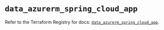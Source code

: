 # `data_azurerm_spring_cloud_app`

Refer to the Terraform Registry for docs: [`data_azurerm_spring_cloud_app`](https://registry.terraform.io/providers/hashicorp/azurerm/4.25.0/docs/data-sources/spring_cloud_app).
